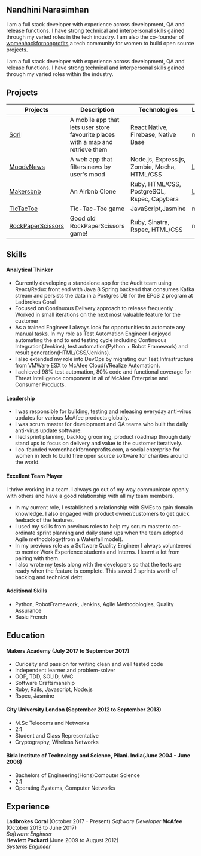 ## Nandhini Narasimhan

I am a full stack developer with  experience across development, QA and release functions. I have strong technical and interpersonal skills gained through my varied roles in the tech industry. I am also the co-founder of [womenhackfornonprofits](http://www.womenhackfornonprofits.com/),a tech community for women to build open source projects.

I am a full stack developer with  experience across development, QA and release functions. I have strong technical and interpersonal skills gained through my varied roles within the industry.

 
 
## Projects 
|Projects   	|Description|Technologies  	|   Link	|   
|-----------	|-----------|---------------	|--------|
|[Sqrl](https://github.com/Nandhini31/sqrl) | A mobile app that lets user store favourite places with a map and retrieve them  | React Native, Firebase, Native Base | n/a |
| [MoodyNews](https://github.com/Nandhini31/moody_news)  	| A web app that filters news by user's mood| Node.js, Express.js, Zombie, Mocha, HTML/CSS 	| [Link](http://moody-news.herokuapp.com)  	|   
| [Makersbnb](https://github.com/Nandhini31/makersbnb)  	|An Airbnb Clone|Ruby, HTML/CSS, PostgreSQL, Rspec, Capybara  	| [Link](http://mbnb.herokuapp.com/)  	| 
|[TicTacToe](https://github.com/Nandhini31/tic-tac-toe) | Tic-Tac-Toe game | JavaScript,Jasmine| n/a |
| [RockPaperScissors](https://github.com/Nandhini31/rps-challenge)  	| Good old RockPaperScissors game!|   Ruby, Sinatra, Rspec, HTML/CSS	| n/a |


## Skills

#### Analytical Thinker

- Currently developing a standalone app for the Audit team using React/Redux front end with Java 8 Spring backend that consumes Kafka stream and persists the data in a Postgres DB for the EPoS 2 program at Ladbrokes Coral
- Focused on Continuous Delivery approach to release frequently . Worked in small iterations on the next most valuable feature for the customer 
- As a trained Engineer I always look for opportunities to automate any manual tasks. In my role as Test Automation Engineer I enjoyed automating the end to end testing cycle including Continuous Integration(Jenkins), test automation(Python + Robot Framework) and result generation(HTML/CSS/Jenkins). 
- I also extended my role into DevOps by migrating our Test Infrastructure from VMWare ESX to McAfee Cloud(VRealize Automation).
- I achieved 98% test automation, 80% code and functional coverage for Threat Intelligence component in all of McAfee Enterprise and Consumer Products.

#### Leadership

- I was responsible for building, testing and releasing everyday anti-virus updates for various McAfee products globally.
- I was scrum master for development and QA teams who built the daily anti-virus update software.
- I led sprint planning, backlog grooming, product roadmap through daily stand ups to focus on delivery and value to the customer iteratively.
- I co-founded womenhackfornonprofits.com, a social enterprise for women in tech to build free open source software for charities around the world.


#### Excellent Team Player

I thrive working in a team. I always go out of my way communicate openly with others and have a good relationship with all my team members.

- In my current role, I established a relationship with SMEs to gain domain knowledge. I also engaged with product owner/customers to get quick feeback of the features. 
- I used my skills from previous roles to help my scrum master to co-ordinate sprint planning and daily stand ups when the team adopted Agile methodology(from a Waterfall model).
- In my previous role as a Software Quality Engineer I always volunteered to mentor Work Experience students and Interns. I learnt a lot from pairing with them.
- I also wrote my tests along with the developers so that the tests are ready when the feature is complete. This saved 2 sprints worth of backlog and technical debt. 

#### Additional Skills

- Python, RobotFramework, Jenkins, Agile Methodologies, Quality Assurance
- Basic French

## Education

#### Makers Academy (July 2017 to September 2017)

- Curiosity and passion for writing clean and well tested code
- Independent learner and problem-solver
- OOP, TDD, SOLID, MVC
- Software Craftsmanship
- Ruby, Rails, Javascript, Node.js
- Rspec, Jasmine

#### City University London (September 2012 to September 2013)

- M.Sc Telecoms and  Networks
- 2:1
- Student and Class Representative
- Cryptography, Wireless Networks


#### Birla Institute of Technology and Science, Pilani. India(June 2004 - June 2008)

- Bachelors of Engineering(Hons)Computer Science
- 2:1
- Operating Systems, Computer Networks 


## Experience
**Ladbrokes Coral** (October 2017 - Present)
*Software Developer*
**McAfee** (October 2013 to June 2017)    
*Software Engineer*  
**Hewlett Packard** (June 2009 to August 2012)   
*Systems Engineer*  
